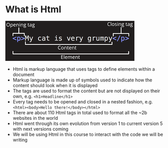 # What is Html

[![](/assets/html-tag.png)](https://developer.mozilla.org/en-US/docs/Learn/Getting_started_with_the_web/HTML_basics)

* Html is markup language that uses tags to define elements within a document
* Markup language is made up of symbols used to indicate how the content should look when it is displayed
* The tags are used to format the content but are not displayed on their own, e.g. `<h1>Headline</h1>`
* Every tag needs to be opened and closed in a nested fashion, e.g.` <html><body>Hello there!</body></html>`
* There are about 110 Html tags in total used to format all the ~2b websites in the world
* Html went through its own evolution from version 1 to current version 5 with next versions  coming
* We will be using Html in this course to interact with the code we will be writing



